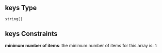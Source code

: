 ## keys Type

`string[]`

## keys Constraints

**minimum number of items**: the minimum number of items for this array is: `1`
